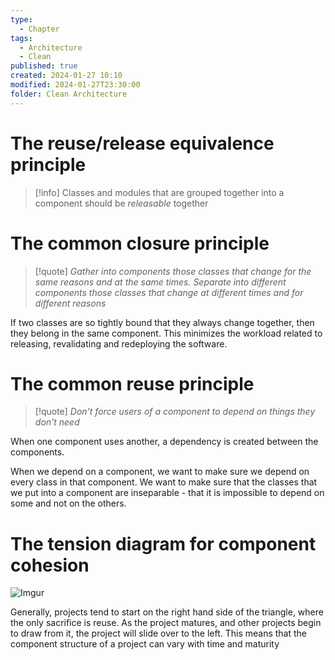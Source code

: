 ```yaml
---
type:
  - Chapter
tags:
  - Architecture
  - Clean
published: true
created: 2024-01-27 10:10
modified: 2024-01-27T23:30:00
folder: Clean Architecture
---
```

# The reuse/release equivalence principle

>[!info]
>Classes and modules that are grouped together into a component should be *releasable* together

# The common closure principle

>[!quote]
>*Gather into components those classes that change for the same reasons and at the same times. Separate into different components those classes that change at different times and for different reasons*

If two classes are so tightly bound that they always change together, then they belong in the same component. This minimizes the workload related to releasing, revalidating and redeploying the software.

# The common reuse principle

>[!quote]
>*Don't force users of a component to depend on things they don't need*

When one component uses another, a dependency is created between the components.

When we depend on a component, we want to make sure we depend on every class in that component. We want to make sure that the classes that we put into a component are inseparable - that it is impossible to depend on some and not on the others.

# The tension diagram for component cohesion

![Imgur](https://i.imgur.com/C2ihPml.png)

Generally, projects tend to start on the right hand side of the triangle, where the only sacrifice is reuse. As the project matures, and other projects begin to draw from it, the project will slide over to the left. This means that the component structure of a project can vary with time and maturity

